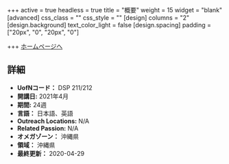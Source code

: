 +++
active = true
headless = true
title = "概要"
weight = 15
widget = "blank"
[advanced]
css_class = ""
css_style = ""
[design]
columns = "2"
[design.background]
text_color_light = false
[design.spacing]
padding = ["20px", "0", "20px", "0"]

+++
[ホームページへ](https://www.ywamokinawa.org/dts/)

## 詳細

* **UofNコード：** DSP 211/212
* **開講日:** 2021年4月
* **期間:** 24週
* **言語：** 日本語、英語
* **Outreach Locations:** N/A
* **Related Passion:** N/A
* **オメガゾーン：** 沖縄県
* **領域：** 沖縄県
* **最終更新：** 2020-04-29
